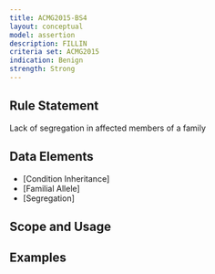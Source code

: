 ```yaml
---
title: ACMG2015-BS4
layout: conceptual
model: assertion
description: FILLIN
criteria set: ACMG2015
indication: Benign
strength: Strong
---
```


Rule Statement
--------------
Lack of segregation in affected members of a family

Data Elements
-------------
* [Condition Inheritance]
* [Familial Allele]
* [Segregation]

Scope and Usage
---------------

Examples
--------
